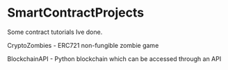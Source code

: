# SmartContractProjects

Some contract tutorials Ive done.

CryptoZombies - ERC721 non-fungible zombie game

BlockchainAPI - Python blockchain which can be accessed through an API
